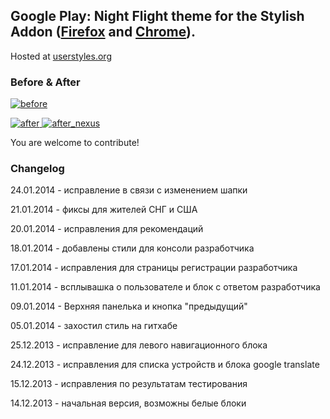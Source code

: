 ## Google Play: Night Flight theme for the Stylish Addon ([Firefox](https://addons.mozilla.org/en-US/firefox/addon/2108/) and [Chrome](https://chrome.google.com/extensions/detail/fjnbnpbmkenffdnngjfgmeleoegfcffe)).

Hosted at [userstyles.org](http://userstyles.org/styles/96131)


### Before & After

 [ ![before](http://raw.github.com/Pmmlabs/GooglePlayNightFlight/master/screenshots/before_th.png) ](http://raw.github.com/Pmmlabs/GooglePlayNightFlight/master/screenshots/before.png)

 [ ![after](http://raw.github.com/Pmmlabs/GooglePlayNightFlight/master/screenshots/after_th.png) ](http://raw.github.com/Pmmlabs/GooglePlayNightFlight/master/screenshots/after.png)
 [ ![after_nexus](http://raw.github.com/Pmmlabs/GooglePlayNightFlight/master/screenshots/after_nexus_th.png) ](http://raw.github.com/Pmmlabs/GooglePlayNightFlight/master/screenshots/after_nexus.png)
 
You are welcome to contribute!

### Changelog

24.01.2014 - исправление в связи с изменением шапки 

21.01.2014 - фиксы для жителей СНГ и США

20.01.2014 - исправления для рекомендаций

18.01.2014 - добавлены стили для консоли разработчика

17.01.2014 - исправления для страницы регистрации разработчика

11.01.2014 - всплывашка о пользователе и блок с ответом разработчика

09.01.2014 - Верхняя панелька и кнопка "предыдущий"

05.01.2014 - захостил стиль на гитхабе

25.12.2013 - исправление для левого навигационного блока

24.12.2013 - исправления для списка устройств и блока google translate

15.12.2013 - исправления по результатам тестирования

14.12.2013 - начальная версия, возможны белые блоки

